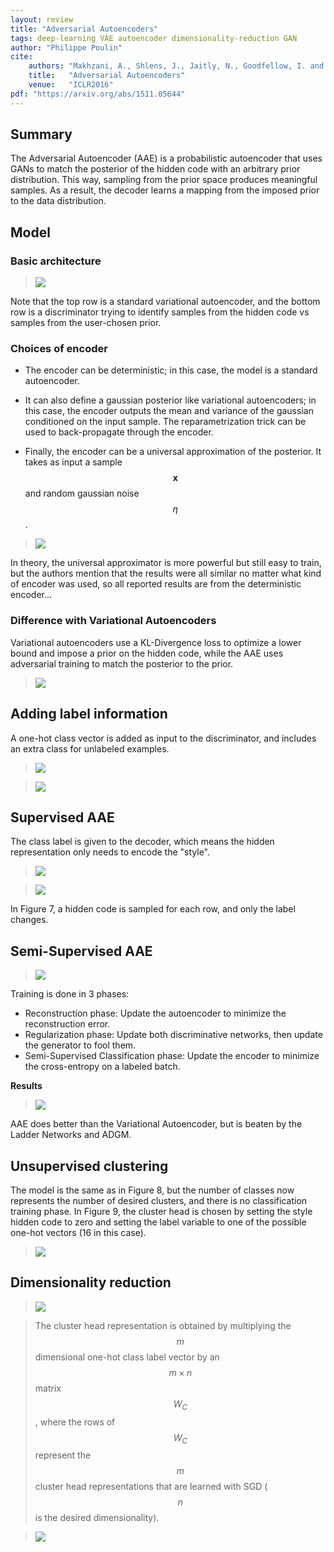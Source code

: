 ```yaml
---
layout: review
title: "Adversarial Autoencoders"
tags: deep-learning VAE autoencoder dimensionality-reduction GAN
author: "Philippe Poulin"
cite:
    authors: "Makhzani, A., Shlens, J., Jaitly, N., Goodfellow, I. and Frey, B."
    title:   "Adversarial Autoencoders"
    venue:   "ICLR2016"
pdf: "https://arxiv.org/abs/1511.05644"
---
```


## Summary

The Adversarial Autoencoder (AAE) is a probabilistic autoencoder that uses GANs to match the posterior of the hidden code with an arbitrary prior distribution.
This way, sampling from the prior space produces meaningful samples.
As a result, the decoder learns a mapping from the imposed prior to the data distribution.


## Model

### Basic architecture

> ![](/article/images/adversarial-autoencoders/figure1.png)

Note that the top row is a standard variational autoencoder, and the bottom row is a discriminator trying to identify samples from the hidden code vs samples from the user-chosen prior.

### Choices of encoder

- The encoder can be deterministic; in this case, the model is a standard autoencoder.

- It can also define a gaussian posterior like variational autoencoders; in this case, the encoder outputs the mean and variance of the gaussian conditioned on the input sample. The reparametrization trick can be used to back-propagate through the encoder.

- Finally, the encoder can be a universal approximation of the posterior. It takes as input a sample $$\mathbf x$$ and random gaussian noise $$\eta$$.

> ![](/article/images/adversarial-autoencoders/equation2.png)

In theory, the universal approximator is more powerful but still easy to train, but the authors mention that the results were all similar no matter what kind of encoder was used, so all reported results are from the deterministic encoder...

### Difference with Variational Autoencoders

Variational autoencoders use a KL-Divergence loss to optimize a lower bound and impose a prior on the hidden code, while the AAE uses adversarial training to match the posterior to the prior.

> ![](/article/images/adversarial-autoencoders/figure2.png)

## Adding label information

A one-hot class vector is added as input to the discriminator, and includes an extra class for unlabeled examples.

> ![](/article/images/adversarial-autoencoders/figure3.png)

> ![](/article/images/adversarial-autoencoders/figure4.png)


## Supervised AAE

The class label is given to the decoder, which means the hidden representation only needs to encode the "style".

> ![](/article/images/adversarial-autoencoders/figure6.png)

> ![](/article/images/adversarial-autoencoders/figure7.png)

In Figure 7, a hidden code is sampled for each row, and only the label changes.


## Semi-Supervised AAE

> ![](/article/images/adversarial-autoencoders/figure8.png)

Training is done in 3 phases:
- Reconstruction phase: Update the autoencoder to minimize the reconstruction error.
- Regularization phase: Update both discriminative networks, then update the generator to fool them.
- Semi-Supervised Classification phase: Update the encoder to minimize the cross-entropy on a labeled batch.

**Results**
> ![](/article/images/adversarial-autoencoders/table2.png)

AAE does better than the Variational Autoencoder, but is beaten by the Ladder Networks and ADGM.


## Unsupervised clustering

The model is the same as in Figure 8, but the number of classes now represents the number of desired clusters, and there is no classification training phase.
In Figure 9, the cluster head is chosen by setting the style hidden code to zero and setting the label variable to one of the possible one-hot vectors (16 in this case).

> ![](/article/images/adversarial-autoencoders/figure9.png)


## Dimensionality reduction

> ![](/article/images/adversarial-autoencoders/figure10.png)

> The cluster head representation is obtained by multiplying the $$m$$ dimensional one-hot class label vector by an $$m × n$$ matrix $$W_C$$, where the rows of $$W_C$$ represent the $$m$$ cluster head representations that are learned with SGD ($$n$$ is the desired dimensionality).

> ![](/article/images/adversarial-autoencoders/figure11.png)

